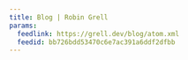 ```yaml
---
title: Blog | Robin Grell
params:
  feedlink: https://grell.dev/blog/atom.xml
  feedid: bb726bdd53470c6e7ac391a6ddf2dfbb
---
```

